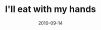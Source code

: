 ---
layout: base.njk
title : 'I&#39;ll eat with my hands' 
view_title : 'I&#39;ll eat with my hands' 
year : '2010' 
date : '2010-09-14' 
img_file : '/drawing/illeatwithmyhands.png' 
html_file : 'illeatwithmyhands' 
next_html : 'thatsalligot.html' 
year_order : '121' 
permalink : "title/{{html_file}}.html"
---